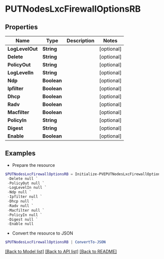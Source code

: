 # PUTNodesLxcFirewallOptionsRB
## Properties

Name | Type | Description | Notes
------------ | ------------- | ------------- | -------------
**LogLevelOut** | **String** |  | [optional] 
**Delete** | **String** |  | [optional] 
**PolicyOut** | **String** |  | [optional] 
**LogLevelIn** | **String** |  | [optional] 
**Ndp** | **Boolean** |  | [optional] 
**Ipfilter** | **Boolean** |  | [optional] 
**Dhcp** | **Boolean** |  | [optional] 
**Radv** | **Boolean** |  | [optional] 
**Macfilter** | **Boolean** |  | [optional] 
**PolicyIn** | **String** |  | [optional] 
**Digest** | **String** |  | [optional] 
**Enable** | **Boolean** |  | [optional] 

## Examples

- Prepare the resource
```powershell
$PUTNodesLxcFirewallOptionsRB = Initialize-PVEPUTNodesLxcFirewallOptionsRB  -LogLevelOut null `
 -Delete null `
 -PolicyOut null `
 -LogLevelIn null `
 -Ndp null `
 -Ipfilter null `
 -Dhcp null `
 -Radv null `
 -Macfilter null `
 -PolicyIn null `
 -Digest null `
 -Enable null
```

- Convert the resource to JSON
```powershell
$PUTNodesLxcFirewallOptionsRB | ConvertTo-JSON
```

[[Back to Model list]](../README.md#documentation-for-models) [[Back to API list]](../README.md#documentation-for-api-endpoints) [[Back to README]](../README.md)

